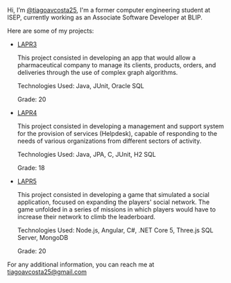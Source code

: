 Hi, I’m [@tiagoavcosta25](https://github.com/tiagoavcosta25/tiagoavcosta25), I'm a former computer engineering student at ISEP, currently working as an Associate Software Developer at BLIP.

Here are some of my projects:
  - [LAPR3](https://github.com/tiagoavcosta25/LAPR3)
  
      This project consisted in developing an app that would allow a
    pharmaceutical company to manage its clients, products,
    orders, and deliveries through the use of complex graph
    algorithms.
    
    Technologies Used: Java, JUnit, Oracle SQL
    
    Grade: 20

  - [LAPR4](https://github.com/tiagoavcosta25/LAPR4)
    
      This project consisted in developing a management and
    support system for the provision of services (Helpdesk),
    capable of responding to the needs of various
    organizations from different sectors of activity.
    
    Technologies Used: Java, JPA, C, JUnit, H2 SQL
    
    Grade: 18

  - [LAPR5](https://github.com/tiagoavcosta25/LAPR5)
  
      This project consisted in developing a game that simulated a
    social application, focused on expanding the players'
    social network. The game unfolded in a series of missions
    in which players would have to increase their network to
    climb the leaderboard.
    
    Technologies Used: Node.js, Angular, C#, .NET Core 5,
    Three.js SQL Server, MongoDB
    
    Grade: 20


For any additional information, you can reach me at [tiagoavcosta25@gmail.com](mailto:tiagoavcosta25@gmail.com?subject=Contact%20from%20github)
